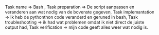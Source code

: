 Task name => Bash , Task preparation => De script aanpassen en veranderen aan wat nodig van de bovenste gegeven, Task implemantation => Ik heb de pythonthon code veranderd en geruned in bash, Task troubleshooting => ik had wat problemen omdat ik niet direct de juiste output had, Task verification => mijn code geeft alles weer wat nodig is.
